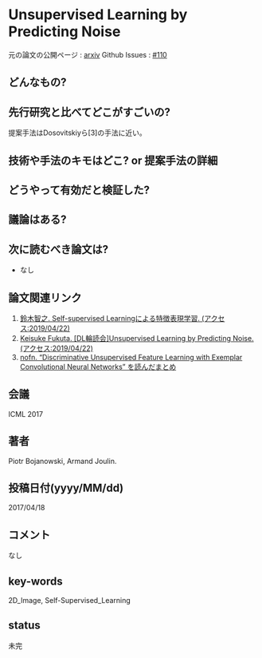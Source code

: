 # Unsupervised Learning by Predicting Noise

元の論文の公開ページ : [arxiv](https://arxiv.org/abs/1704.05310)
Github Issues : [#110](https://github.com/Obarads/obarads.github.io/issues/110)

## どんなもの?


## 先行研究と比べてどこがすごいの?
提案手法はDosovitskiyら[3]の手法に近い。

## 技術や手法のキモはどこ? or 提案手法の詳細

## どうやって有効だと検証した?

## 議論はある?

## 次に読むべき論文は?
- なし

## 論文関連リンク
1. [鈴⽊智之. Self-supervised Learningによる特徴表現学習. (アクセス:2019/04/22)](http://hirokatsukataoka.net/temp/cvpaper.challenge/SSL_0929_final.pdf)
2. [Keisuke Fukuta. [DL輪読会]Unsupervised Learning by Predicting Noise. (アクセス:2019/04/22)](https://www.slideshare.net/DeepLearningJP2016/dlunsupervised-learning-by-predicting-noise)
3. [nofn. “Discriminative Unsupervised Feature Learning with Exemplar Convolutional Neural Networks” を読んだまとめ](http://nofn.tumblr.com/)

## 会議
ICML 2017

## 著者
Piotr Bojanowski, Armand Joulin.

## 投稿日付(yyyy/MM/dd)
2017/04/18

## コメント
なし

## key-words
2D_Image, Self-Supervised_Learning

## status
未完
